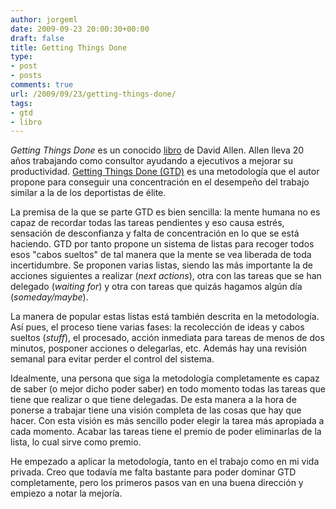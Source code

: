 ```yaml
---
author: jorgeml
date: 2009-09-23 20:00:30+00:00
draft: false
title: Getting Things Done
type: 
- post
- posts
comments: true
url: /2009/09/23/getting-things-done/
tags:
- gtd
- libro
---
```


_Getting Things Done_ es un conocido [libro](http://amzn.com/0142000280) de David Allen. Allen lleva 20 años trabajando como consultor ayudando a ejecutivos a mejorar su productividad. [Getting Things Done (GTD)](http://es.wikipedia.org/wiki/GTD) es una metodología que el autor propone para conseguir una concentración en el desempeño del trabajo similar a la de los deportistas de élite.

La premisa de la que se parte GTD es bien sencilla: la mente humana no es capaz de recordar todas las tareas pendientes y eso causa estrés, sensación de desconfianza y falta de concentración en lo que se está haciendo. GTD por tanto propone un sistema de listas para recoger todos esos "cabos sueltos" de tal manera que la mente se vea liberada de toda incertidumbre. Se proponen varias listas, siendo las más importante la de acciones siguientes a realizar (_next actions_), otra con las tareas que se han delegado (_waiting for_) y otra con tareas que quizás hagamos algún día (_someday/maybe_).

La manera de popular estas listas está también descrita en la metodología. Así pues, el proceso tiene varias fases: la recolección de ideas y cabos sueltos (_stuff_), el procesado, acción inmediata para tareas de menos de dos minutos, posponer acciones o delegarlas, etc. Además hay una revisión semanal para evitar perder el control del sistema.

Idealmente, una persona que siga la metodología completamente es capaz de saber (o mejor dicho poder saber) en todo momento todas las tareas que tiene que realizar o que tiene delegadas. De esta manera a la hora de ponerse a trabajar tiene una visión completa de las cosas que hay que hacer. Con esta visión es más sencillo poder elegir la tarea más apropiada a cada momento. Acabar las tareas tiene el premio de poder eliminarlas de la lista, lo cual sirve como premio.

He empezado a aplicar la metodología, tanto en el trabajo como en mi vida privada. Creo que todavía me falta bastante para poder dominar GTD completamente, pero los primeros pasos van en una buena dirección y empiezo a notar la mejoría.
